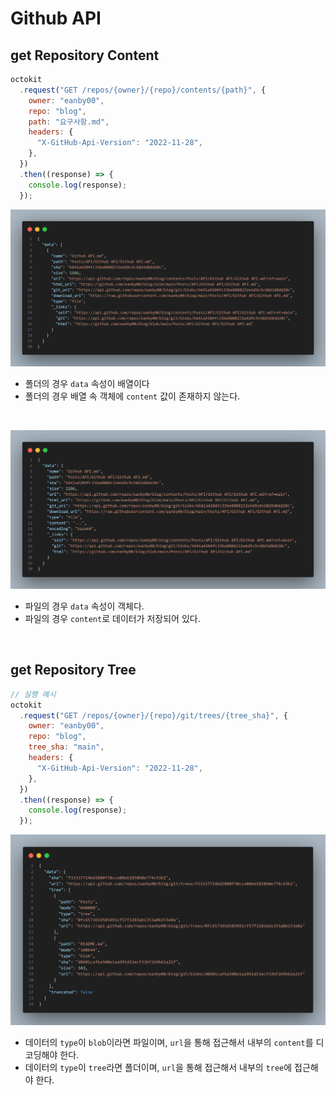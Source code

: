 # Github API

## get Repository Content

```javascript
octokit
  .request("GET /repos/{owner}/{repo}/contents/{path}", {
    owner: "eanby00",
    repo: "blog",
    path: "요구사항.md",
    headers: {
      "X-GitHub-Api-Version": "2022-11-28",
    },
  })
  .then((response) => {
    console.log(response);
  });
```

![img1](./get%20content%20folder.png)

- 폴더의 경우 `data` 속성이 배열이다
- 폴더의 경우 배열 속 객체에 `content` 값이 존재하지 않는다.

<br/>

![img2](./get%20content%20file.png)

- 파일의 경우 `data` 속성이 객체다.
- 파일의 경우 `content`로 데이터가 저장되어 있다.

<br/>

## get Repository Tree

```javascript
// 실행 예시
octokit
  .request("GET /repos/{owner}/{repo}/git/trees/{tree_sha}", {
    owner: "eanby00",
    repo: "blog",
    tree_sha: "main",
    headers: {
      "X-GitHub-Api-Version": "2022-11-28",
    },
  })
  .then((response) => {
    console.log(response);
  });
```

![img](./get%20tree.png)

- 데이터의 `type`이 `blob`이라면 파일이며, `url`을 통해 접근해서 내부의 `content`를 디코딩해야 한다.
- 데이터의 `type`이 `tree`라면 폴더이며, `url`을 통해 접근해서 내부의 `tree`에 접근해야 한다.
